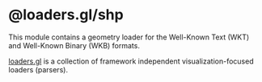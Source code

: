 # @loaders.gl/shp

This module contains a geometry loader for the Well-Known Text (WKT) and Well-Known Binary (WKB) formats.

[loaders.gl](https://loaders.gl/docs) is a collection of framework independent visualization-focused loaders (parsers).
